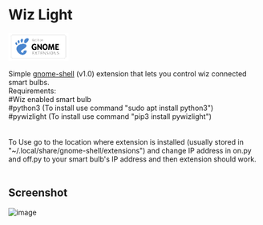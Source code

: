 # Wiz Light

[<img src="https://github.com/andyholmes/gnome-shell-extensions-badge/raw/master/get-it-on-ego.svg" width=120px>](https://extensions.gnome.org/extension/4436/wiz-light/)

Simple [gnome-shell](https://wiki.gnome.org/Projects/GnomeShell) (v1.0) extension that lets you control wiz connected smart bulbs.
<br>
Requirements:<br>
        #Wiz enabled smart bulb<br>
        #python3  (To install  use command "sudo apt install python3")<br>
        #pywizlight (To install use command "pip3 install pywizlight")<br>
<br>
<br>
To Use go to the location where extension is installed (usually stored in "~/.local/share/gnome-shell/extensions") and change IP address in on.py and off.py to your smart bulb's IP address and then extension should work.
<br><br>
## Screenshot

![image](https://extensions.gnome.org/extension-data/screenshots/screenshot_4436_YjEYH5A.png)
